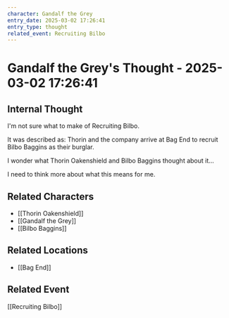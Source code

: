 ```yaml
---
character: Gandalf the Grey
entry_date: 2025-03-02 17:26:41
entry_type: thought
related_event: Recruiting Bilbo
---
```


# Gandalf the Grey's Thought - 2025-03-02 17:26:41

## Internal Thought

I'm not sure what to make of Recruiting Bilbo.

It was described as: Thorin and the company arrive at Bag End to recruit Bilbo Baggins as their burglar.

I wonder what Thorin Oakenshield and Bilbo Baggins thought about it...

I need to think more about what this means for me.


## Related Characters
- [[Thorin Oakenshield]]
- [[Gandalf the Grey]]
- [[Bilbo Baggins]]

## Related Locations
- [[Bag End]]

## Related Event
[[Recruiting Bilbo]]
